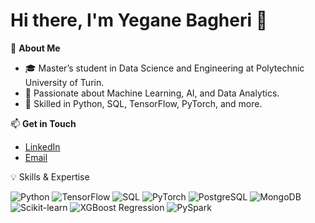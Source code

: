 # Hi there, I'm Yegane Bagheri 👋

🚀 **About Me**  
- 🎓 Master’s student in Data Science and Engineering at Polytechnic University of Turin.  
- 🌟 Passionate about Machine Learning, AI, and Data Analytics.  
- 🔧 Skilled in Python, SQL, TensorFlow, PyTorch, and more.

📫 **Get in Touch**  
- [LinkedIn](https://linkedin.com/in/yegane-bagheri/)  
- [Email](mailto:yegane.bagheri@studenti.polito.it)

💡 Skills & Expertise

![Python](https://img.shields.io/badge/Python-3776AB?style=for-the-badge&logo=python&logoColor=white)
![TensorFlow](https://img.shields.io/badge/TensorFlow-FF6F00?style=for-the-badge&logo=tensorflow&logoColor=white)
![SQL](https://img.shields.io/badge/SQL-4479A1?style=for-the-badge&logo=postgresql&logoColor=white)
![PyTorch](https://img.shields.io/badge/Technology-Color?style=for-the-badge&logo=LogoName&logoColor=white)
![PostgreSQL](https://img.shields.io/badge/Technology-Color?style=for-the-badge&logo=LogoName&logoColor=white)
![MongoDB](https://img.shields.io/badge/Technology-Color?style=for-the-badge&logo=LogoName&logoColor=white)
![Scikit-learn](https://img.shields.io/badge/Technology-Color?style=for-the-badge&logo=LogoName&logoColor=white)
![XGBoost Regression](https://img.shields.io/badge/Technology-Color?style=for-the-badge&logo=LogoName&logoColor=white)
![PySpark](https://img.shields.io/badge/Technology-Color?style=for-the-badge&logo=LogoName&logoColor=white)

